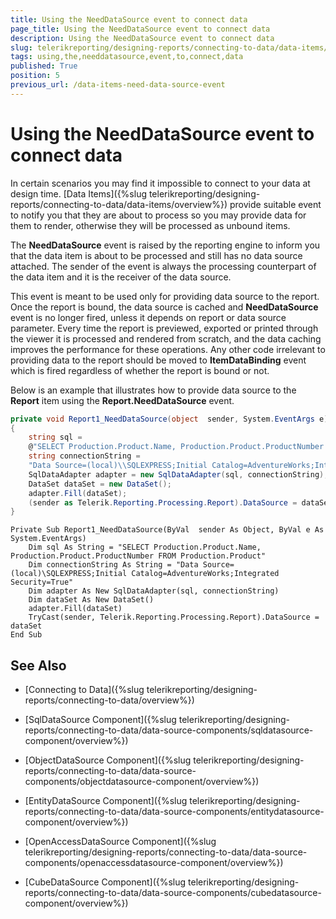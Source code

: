 ```yaml
---
title: Using the NeedDataSource event to connect data
page_title: Using the NeedDataSource event to connect data 
description: Using the NeedDataSource event to connect data
slug: telerikreporting/designing-reports/connecting-to-data/data-items/using-the-needdatasource-event-to-connect-data
tags: using,the,needdatasource,event,to,connect,data
published: True
position: 5
previous_url: /data-items-need-data-source-event
---
```


# Using the NeedDataSource event to connect data



In certain scenarios you may find it impossible to connect to your data at design time. [Data Items]({%slug telerikreporting/designing-reports/connecting-to-data/data-items/overview%})         provide suitable event         to notify you that they are about to process so you may provide data for them to render, otherwise they will be processed as         unbound items.       

The __NeedDataSource__  event is raised by the reporting engine to inform you that the data item is         about to be processed and still has no data source attached. The sender of the event is always the processing counterpart of         the data item and it is the receiver of the data source.       

This event is meant to be used only for providing data source to the report. Once the report is bound, the data source         is cached and __NeedDataSource__  event is no longer fired, unless it depends on report or data source parameter. Every time the         report is previewed, exported or printed through the viewer it is processed and rendered from scratch, and the data caching improves         the performance for these operations. Any other code irrelevant to providing data to the report should be moved to         __ItemDataBinding__  event which is fired regardless of whether the report is bound or not.       

Below is an example that illustrates how to provide data source to the __Report__  item using the         __Report.NeedDataSource__  event.       

    
````cs
private void Report1_NeedDataSource(object  sender, System.EventArgs e)
{
    string sql =
    @"SELECT Production.Product.Name, Production.Product.ProductNumber FROM Production.Product";
    string connectionString =
    "Data Source=(local)\\SQLEXPRESS;Initial Catalog=AdventureWorks;Integrated Security=True";
    SqlDataAdapter adapter = new SqlDataAdapter(sql, connectionString);
    DataSet dataSet = new DataSet();
    adapter.Fill(dataSet);
    (sender as Telerik.Reporting.Processing.Report).DataSource = dataSet;
}
````
````vb.net
Private Sub Report1_NeedDataSource(ByVal  sender As Object, ByVal e As System.EventArgs)
    Dim sql As String = "SELECT Production.Product.Name, Production.Product.ProductNumber FROM Production.Product"
    Dim connectionString As String = "Data Source=(local)\SQLEXPRESS;Initial Catalog=AdventureWorks;Integrated Security=True"
    Dim adapter As New SqlDataAdapter(sql, connectionString)
    Dim dataSet As New DataSet()
    adapter.Fill(dataSet)
    TryCast(sender, Telerik.Reporting.Processing.Report).DataSource = dataSet
End Sub
````

## See Also

 * [Connecting to Data]({%slug telerikreporting/designing-reports/connecting-to-data/overview%})

 * [SqlDataSource Component]({%slug telerikreporting/designing-reports/connecting-to-data/data-source-components/sqldatasource-component/overview%})

 * [ObjectDataSource Component]({%slug telerikreporting/designing-reports/connecting-to-data/data-source-components/objectdatasource-component/overview%})

 * [EntityDataSource Component]({%slug telerikreporting/designing-reports/connecting-to-data/data-source-components/entitydatasource-component/overview%})

 * [OpenAccessDataSource Component]({%slug telerikreporting/designing-reports/connecting-to-data/data-source-components/openaccessdatasource-component/overview%})

 * [CubeDataSource Component]({%slug telerikreporting/designing-reports/connecting-to-data/data-source-components/cubedatasource-component/overview%})


